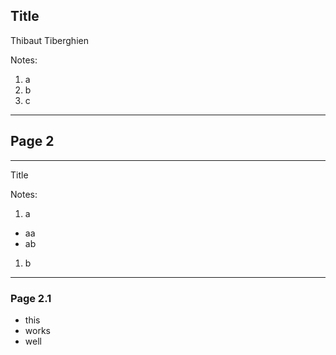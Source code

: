 ## Title
Thibaut Tiberghien

Notes:
1. a
1. b
1. c

-----

## Page 2
---
Title

Notes:
1. a
  - aa
  - ab
1. b

---

### Page 2.1
- this
- works
- well